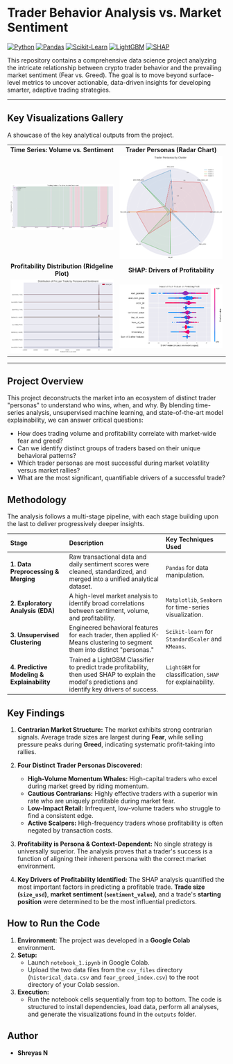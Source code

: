 # Trader Behavior Analysis vs. Market Sentiment

[![Python](https://img.shields.io/badge/Python-3.11-3776AB?style=for-the-badge&logo=python)](https://www.python.org/)
[![Pandas](https://img.shields.io/badge/Pandas-2.x-150458?style=for-the-badge&logo=pandas)](https://pandas.pydata.org/)
[![Scikit-Learn](https://img.shields.io/badge/Scikit--Learn-1.x-F7931E?style=for-the-badge&logo=scikit-learn)](https://scikit-learn.org/)
[![LightGBM](https://img.shields.io/badge/LightGBM-4.x-9B35F1?style=for-the-badge)](https://lightgbm.readthedocs.io/en/latest/)
[![SHAP](https://img.shields.io/badge/SHAP-0.4x-F44336?style=for-the-badge)](https://shap.readthedocs.io/en/latest/)

This repository contains a comprehensive data science project analyzing the intricate relationship between crypto trader behavior and the prevailing market sentiment (Fear vs. Greed). The goal is to move beyond surface-level metrics to uncover actionable, data-driven insights for developing smarter, adaptive trading strategies.

---

## Key Visualizations Gallery

A showcase of the key analytical outputs from the project.

<table>
  <tr>
    <td align="center"><b>Time Series: Volume vs. Sentiment</b></td>
    <td align="center"><b>Trader Personas (Radar Chart)</b></td>
  </tr>
  <tr>
    <td><img src="./outputs/time_series_volume_vs_sentiment.png" alt="Time Series Volume vs. Sentiment" width="100%"></td>
    <td><img src="./outputs/trader_persona_radar_chart.png" alt="Trader Persona Radar Chart" width="100%"></td>
  </tr>
  <tr>
    <td align="center"><b>Profitability Distribution (Ridgeline Plot)</b></td>
    <td align="center"><b>SHAP: Drivers of Profitability</b></td>
  </tr>
  <tr>
    <td><img src="./outputs/pnl_distribution_ridgeline_plot.png" alt="PnL Distribution Ridgeline Plot" width="100%"></td>
    <td><img src="./outputs/shap_summary_dot_plot.png" alt="SHAP Summary Dot Plot" width="100%"></td>
  </tr>
</table>

---

## Project Overview

This project deconstructs the market into an ecosystem of distinct trader "personas" to understand who wins, when, and why. By blending time-series analysis, unsupervised machine learning, and state-of-the-art model explainability, we can answer critical questions:

-   How does trading volume and profitability correlate with market-wide fear and greed?
-   Can we identify distinct groups of traders based on their unique behavioral patterns?
-   Which trader personas are most successful during market volatility versus market rallies?
-   What are the most significant, quantifiable drivers of a successful trade?

## Methodology

The analysis follows a multi-stage pipeline, with each stage building upon the last to deliver progressively deeper insights.

| Stage                                     | Description                                                                                                                                                             | Key Techniques Used                                        |
| :---------------------------------------- | :---------------------------------------------------------------------------------------------------------------------------------------------------------------------- | :--------------------------------------------------------- |
| **1. Data Preprocessing & Merging** | Raw transactional data and daily sentiment scores were cleaned, standardized, and merged into a unified analytical dataset.                                               | `Pandas` for data manipulation.                            |
| **2. Exploratory Analysis (EDA)** | A high-level market analysis to identify broad correlations between sentiment, volume, and profitability.                                                               | `Matplotlib`, `Seaborn` for time-series visualization.     |
| **3. Unsupervised Clustering** | Engineered behavioral features for each trader, then applied K-Means clustering to segment them into distinct "personas."                                                  | `Scikit-learn` for `StandardScaler` and `KMeans`.          |
| **4. Predictive Modeling & Explainability** | Trained a LightGBM Classifier to predict trade profitability, then used SHAP to explain the model's predictions and identify key drivers of success.                      | `LightGBM` for classification, `SHAP` for explainability.  |

## Key Findings

1.  **Contrarian Market Structure:** The market exhibits strong contrarian signals. Average trade sizes are largest during **Fear**, while selling pressure peaks during **Greed**, indicating systematic profit-taking into rallies.

2.  **Four Distinct Trader Personas Discovered:**
    * **High-Volume Momentum Whales:** High-capital traders who excel during market greed by riding momentum.
    * **Cautious Contrarians:** Highly effective traders with a superior win rate who are uniquely profitable during market fear.
    * **Low-Impact Retail:** Infrequent, low-volume traders who struggle to find a consistent edge.
    * **Active Scalpers:** High-frequency traders whose profitability is often negated by transaction costs.

3.  **Profitability is Persona & Context-Dependent:** No single strategy is universally superior. The analysis proves that a trader's success is a function of aligning their inherent persona with the correct market environment.

4.  **Key Drivers of Profitability Identified:** The SHAP analysis quantified the most important factors in predicting a profitable trade. **Trade size (`size_usd`)**, **market sentiment (`sentiment_value`)**, and a trade's **starting position** were determined to be the most influential predictors.

## How to Run the Code

1.  **Environment:** The project was developed in a **Google Colab** environment.
2.  **Setup:**
    * Launch `notebook_1.ipynb` in Google Colab.
    * Upload the two data files from the `csv_files` directory (`historical_data.csv` and `fear_greed_index.csv`) to the root directory of your Colab session.
3.  **Execution:**
    * Run the notebook cells sequentially from top to bottom. The code is structured to install dependencies, load data, perform all analyses, and generate the visualizations found in the `outputs` folder.

## Author

* **Shreyas N**

